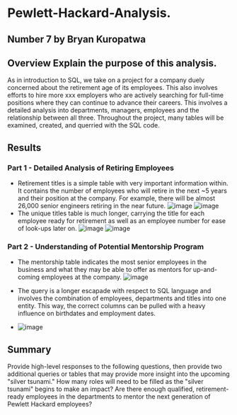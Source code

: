 # Pewlett-Hackard-Analysis.
## Number 7 by Bryan Kuropatwa

## Overview Explain the purpose of this analysis.
  As in introduction to SQL, we take on a project for a company duely concerned about the retirement age of its employees.  This also involves efforts to hire more xxx employers who are actively searching for full-time positions where they can continue to advance their careers.  This involves a detailed analysis into departments, managers, employees and the relationship between all three.  Throughout the project, many tables will be examined, created, and querried with the SQL code.

## Results
 ### Part 1 - Detailed Analysis of Retiring Employees
- Retirement titles is a simple table with very important information within.  It contains the number of employees who will retire in the next ~5 years and their position at the company.  For example, there will be almost 26,000 senior engineers retiring in the near future.
![image](https://user-images.githubusercontent.com/19878877/154176231-c4606128-6569-4812-be76-aa10bd8120d5.png)
![image](https://user-images.githubusercontent.com/19878877/154176424-26cd70b3-c50d-44c3-a9e9-02d1253a7a7b.png)
- The unique titles table is much longer, carrying the title for each employee ready for retirement as well as an employee number for ease of look-ups later on.
![image](https://user-images.githubusercontent.com/19878877/154176726-6655f832-9b7b-49e7-a942-e160cf3e2b40.png)
![image](https://user-images.githubusercontent.com/19878877/154176788-70b86563-6758-40fd-b5e9-c82d7c79d889.png)

### Part 2 - Understanding of Potential Mentorship Program
- The mentorship table indicates the most senior employees in the business and what they may be able to offer as mentors for up-and-coming employees at the company.
![image](https://user-images.githubusercontent.com/19878877/154177019-64f2db74-0fe6-4daf-a17c-bedeb92d9dd8.png)

- The query is a longer escapade with respect to SQL language and involves the combination of employees, departments and titles into one entity.  This way, the correct columns can be pulled with a heavy influence on birthdates and employment dates.
- ![image](https://user-images.githubusercontent.com/19878877/154177154-af969886-ec42-43e7-b5cb-5175316e7ca7.png)

## Summary


Provide high-level responses to the following questions, then provide two additional queries or tables that may provide more insight into the upcoming "silver tsunami."
How many roles will need to be filled as the "silver tsunami" begins to make an impact?
Are there enough qualified, retirement-ready employees in the departments to mentor the next generation of Pewlett Hackard employees?

